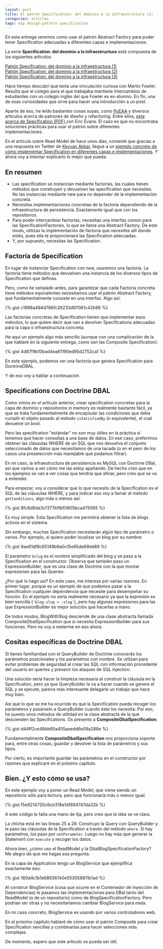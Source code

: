 ```yaml
---
layout: post
title: El patrón Specification: del dominio a la infraestructura (2)
categories: articles
tags: oop design-pattern specification
---
```


En esta entrega veremos como usar el patrón Abstract Factory para poder tener Specification adecuadas a diferentes capas e implementaciones.

La serie **Specification: del dominio a la infraestructura** está compuesta de los siguientes artículos

[Patrón Specification: del dominio a la infraestructura (1)](patron-specification-del-dominio-a-la-infraestructura-1)  
[Patrón Specification: del dominio a la infraestructura (2)](patron-specificacion-del-dominio-a-la-infraestructura-2)  
[Patrón Specification: del dominio a la infraestructura (3)](patron-specification-del-dominio-a-la-infraestructura-3)


Hace tiempo descubrí que tenía una vinculación curiosa con Martin Fowler. Resulta que el colegio para el que trabajaba mantiene intercambios de estudiantes con un colegio inglés del que Fowler es ex-alumno. En fin, una de esas curiosidades que sirve para hacer una introducción a un post.

Aparte de eso, he leído bastantes cosas suyas, como <a href="https://martinfowler.com/books/eaa.html">PoEAA</a> y diversos artículos acerca de patrones de diseño y refactoring. Entre ellos, <a href="https://www.martinfowler.com/apsupp/spec.pdf">este acerca de Specification (PDF) </a>con Eric Evans. El caso es que no encontraba soluciones prácticas para usar el patrón sobre diferentes implementaciones.

En el artículo sobre Read Model de hace unos días, comenté que gracias a una respuesta en Twitter de <a href="http://keyvanakbary.com">Keyvan Akbar</a>, llegué a un <a href="https://github.com/dddinphp/repository-examples">ejemplo concreto de cómo implementar Specification en diferentes capas e implementaciones</a>. Y ahora voy a intentar explicarlo lo mejor que pueda.

## En resumen

* Las specification se instancian mediante factorías, las cuales tienen métodos que construyen y devuelven las specification que necesites. No las instancias mediante new para no depender de la implementación concreta.
* Necesitas implementaciones concretas de la factoría dependiendo de la infraestructura de persistencia. Exactamente igual que con los repositorios.
* Para poder intercambiar factorías, necesitas una interfaz común para las SpecificationFactories, lo que se llama una Abstract Factory. De este modo, utilizas la implementación de factoría que necesites allí donde estés, pues ella te proporcionará las Specification adecuadas.
* Y, por supuesto, necesitas las Specification.

## Factoría de Specification

En lugar de instanciar Specification con new, usaremos una factoría. La factoría tiene métodos que devuelven una instancia de los diversos tipos de Specification que definas.

Pero, como he señalado antes, para garantizar que cada Factoría concreta tiene métodos equivalentes necesitamos usar el patrón Abstract Factory, que fundamentalmente consiste en una interfaz. Algo así:

{% gist c1988a494d786fc26233d97061c42b98 %}

Las factorías concretas de Specification tienen que implementar esos métodos, lo que quiere decir que van a devolver Specifications adecuadas para la capa o infraestructura concreta.

He aquí un ejemplo algo más sencillo (aunque con una complicación de la que hablaré en la siguiente entrega, como son las Composite Specification):

{% gist 4d87f9b10bad4ea81190ed95d2752ca1 %}

En este ejemplo, podemos ver una factoría que genera Specification para DoctrineDBAL.

Y de eso voy a hablar a continuación.

## Specifications con Doctrine DBAL

Como vimos en el artículo anterior, crear specification concretas para la capa de dominio y repositorios in memory es realmente bastante fácil, ya que se trata fundamentalmente de encapsular las condiciones que debe cumplir el objeto pasado al método <code>isSatisfiedBy</code> (o equivalente), el cual devuelve un bool.

Pero las specification "estándar" no son muy útiles en la práctica si tenemos que hacer consultas a una base de datos. En ese caso, preferimos obtener las cláusulas WHERE de un SQL que nos devuelva el conjunto seleccionado de datos que necesitamos de una tacada (o en el peor de los casos una preselección más manejable que podamos filtrar).

En mi caso, la infraestructura de persistencia es MySQL con Doctrine DBal, así que vamos a ver cómo me las estoy apañando. De hecho creo que en los ejemplos se van a ver cosas que tendría que afinar, pero creo que se va a entender.

Para empezar, voy a considerar que lo que necesito de la Specification es el SQL de las cláusulas WHERE, y para indicar eso voy a llamar al método <code>getConditions</code>, algo más o menos así:

{% gist 8fc8d6da3cf377b1fbf0805bca475065 %}

Es muy simple. Esta Specification me permitirá obtener la lista de blogs activos en el sistema.

Sin embargo, muchas Specification necesitarán algún tipo de parámetro o varios. Por ejemplo, si quiero poder localizar un blog por su nombre:

{% gist 9ae81df9c65149b9a0c15e95de69dd89 %}

El parámetro <code>$slug</code> es el nombre simplificado del blog y se pasa a la Specification en el constructor. Observa que también paso un ExpressionBuilder, que es una clase de Doctrine con la que montar expresiones para las Queries.

¿Por qué lo hago así? En este caso, me interesa por varias razones. En primer lugar, porque es un ejemplo de que podemos pasar a la Specification cualquier dependencia que necesite para desempeñar su función. En el ejemplo no sería realmente necesario ya que la expresión es bien sencilla (<code>'blog.slug = :slug'</code>), pero hay algunas expresiones para las que ExpressionBuilder es mejor solución que hacerlas a mano.

De todos modos, BlogWithSlug desciende de una clase abstracta llamada CompositeDbalSpecification que sí necesita ExpressionBuilder para sus funciones. Pero no voy a meterme en eso ahora.

## Cositas específicas de Doctrine DBAL

Si tienes familiaridad con el QueryBuilder de Doctrine conocerás los parámetros posicionales y los parámetros con nombre. Se utilizan para evitar problemas de seguridad al crear las SQL con información procedente del usuario en queries y prevenir los ataques de SQL injection.

Una solución sería hacer la limpieza necesaria al construir la cláusula en la Specification, pero ya que QueryBuilder la va a hacer cuando se genere el SQL y se ejecute, parece más interesante delegarle un trabajo que hace muy bien.

Así que lo que se me ha ocurrido es que la Specification pueda recoger los parámetros y pasárselo a QueryBuilder cuando éste los necesita. Por eso, he puesto unos métodos de utilidad en la clase abstracta de la que descienden las Specifications. Os presento a **CompositeDbalSpecification**:

{% gist d44ff2ce46bb65a455aeedd6e09a288e %}

Fundamentalmente **CompositeDbalSpecification** nos proporciona soporte para, entre otras cosas, guardar y devolver la lista de parámetros y sus tipos.

Por cierto, es importante guardar las parámetros en el constructor por razones que explicaré en el próximo capítulo.

## Bien. ¿Y esto cómo se usa?

En este ejemplo voy a poner un Read Model, que viene siendo un repositorio sólo para lectura, pero que funcionaría más o menos igual.

{% gist f5e9214720c6cb318e1df894747da32b %}

A este código le falta una mano de lija, pero creo que la idea se ve clara.

La chicha está en las líneas 25 a 29. Construyo la Query con QueryBuilder y le paso las cláusulas de la Specification a través del método <code>where</code>. Si hay parámetros, los paso por <code>setParameter</code>. Luego no hay más que generar la Statement con <code>execute</code> y recoger los datos.

Ahora bien, ¿cómo uso el ReadModel y la DbalBlogSpecificationFactory? Me alegro de que me hagas esa pregunta.

En la capa de Application tengo un BlogService que ejemplifica exactamente eso:

{% gist 160d4c1b1e686367e0e553058811b1ad %}

Al construir BlogService (cosa que ocurre en el Contenedor de Inyección de Dependencias) le pasamos las implementaciones para DBal tanto del ReadModel (o de un repositorio) como de BlogSpecificationFactory. Pero podrían ser otras y no necesitaríamos cambiar BlogService para nada.

En mi caso concreto, BlogService es usando por varios controladores web.

En el próximo capítulo hablaré de cómo usar el patrón Composite para crear Specification sencillas y combinarlas para hacer selecciones más complejas.

De momento, espero que este artículo os pueda ser útil.